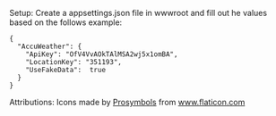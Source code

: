 Setup:
Create a appsettings.json file in wwwroot and fill out he values based on the follows example:
```
{
  "AccuWeather": {
    "ApiKey": "OfV4VvAOkTAlMSA2wj5x1omBA",
    "LocationKey": "351193",
    "UseFakeData":  true
  }
}
```
Attributions:
Icons made by <a href="https://www.flaticon.com/authors/prosymbols" title="Prosymbols">Prosymbols</a> from <a href="https://www.flaticon.com/" title="Flaticon">www.flaticon.com</a>
